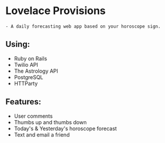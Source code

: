 # Lovelace Provisions
    - A daily forecasting web app based on your horoscope sign.

## Using:
 - Ruby on Rails
 - Twilio API
 - The Astrology API
 - PostgreSQL
 - HTTParty

## Features:
 - User comments
 - Thumbs up and thumbs down
 - Today's & Yesterday's horoscope forecast
 - Text and email a friend


